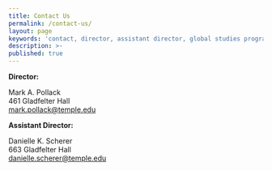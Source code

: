 ```yaml
---
title: Contact Us
permalink: /contact-us/
layout: page
keywords: 'contact, director, assistant director, global studies program'
description: >-
published: true
---
```


**Director:**

Mark A. Pollack<br>
461 Gladfelter Hall<br>
[mark.pollack@temple.edu](mailto:mark.pollack@temple.edu)<br>

**Assistant Director:**

Danielle K. Scherer<br>
663 Gladfelter Hall<br>
[danielle.scherer@temple.edu](mailto:danielle.scherer@temple.edu)<br>
